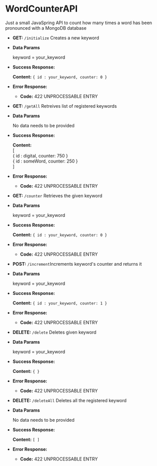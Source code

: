 # WordCounterAPI
Just a small JavaSpring API to count how many times a word has been pronounced with a MongoDB database

* **GET:** `/initialize` Creates a new keyword

* **Data Params**

  keyword = your_keyword

* **Success Response:**

    **Content:** `{ id : your_keyword, counter: 0 }`
 
* **Error Response:**

  * **Code:** 422 UNPROCESSABLE ENTRY <br />

* **GET:** `/getAll` Retreives list of registered keywords 

* **Data Params**
  
  No data needs to be provided

* **Success Response:**

    **Content:** 
      <br />[<br/>
          { id : digital, counter: 750 }<br />
          { id : someWord, counter: 250 }<br />
     ]
 
* **Error Response:**

  * **Code:** 422 UNPROCESSABLE ENTRY <br />

* **GET:** `/counter` Retrieves the given keyword

* **Data Params**

  keyword = your_keyword

* **Success Response:**

    **Content:** `{ id : your_keyword, counter: 0 }`
 
* **Error Response:**

  * **Code:** 422 UNPROCESSABLE ENTRY <br />

* **POST:** `/increment`Increments keyword's counter and returns it

* **Data Params**

  keyword = your_keyword

* **Success Response:**

    **Content:** `{ id : your_keyword, counter: 1 }`
 
* **Error Response:**

  * **Code:** 422 UNPROCESSABLE ENTRY <br />

* **DELETE:** `/delete` Deletes given keyword

* **Data Params**

  keyword = your_keyword

* **Success Response:**

    **Content:** `{ }`
 
* **Error Response:**

  * **Code:** 422 UNPROCESSABLE ENTRY <br />

* **DELETE:** `/deleteAll` Deletes all the registered keyword

* **Data Params**

  No data needs to be provided

* **Success Response:**

    **Content:** `[ ]`
 
* **Error Response:**

  * **Code:** 422 UNPROCESSABLE ENTRY <br />
